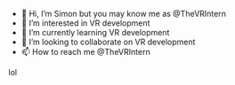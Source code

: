 - 👋 Hi, I’m Simon but you may know me as @TheVRIntern
- 👀 I’m interested in VR development 
- 🌱 I’m currently learning VR development
- 💞️ I’m looking to collaborate on VR development
- 📫 How to reach me @TheVRIntern

lol

<!---
TheVRIntern/TheVRIntern is a ✨ special ✨ repository because its `README.md` (this file) appears on your GitHub profile.
You can click the Preview link to take a look at your changes.
--->
